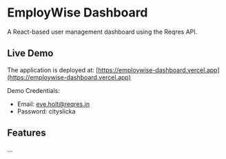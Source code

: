 # EmployWise Dashboard

A React-based user management dashboard using the Reqres API.

## Live Demo

The application is deployed at: [https://employwise-dashboard.vercel.app](https://employwise-dashboard.vercel.app)

Demo Credentials:
- Email: eve.holt@reqres.in
- Password: cityslicka

## Features
... 